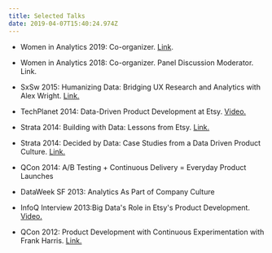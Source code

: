 ```yaml
---
title: Selected Talks
date: 2019-04-07T15:40:24.974Z
---
```

* Women in Analytics 2019: Co-organizer. [Link](https://womeninanalytics2019.splashthat.com).
* Women in Analytics 2018: Co-organizer. Panel Discussion Moderator. Link.
* SxSw 2015: Humanizing Data: Bridging UX Research and Analytics with Alex Wright. [Link.](http://schedule.sxsw.com/2015/events/event_IAP33462)

* TechPlanet 2014: Data-Driven Product Development at Etsy. [Video.](https://www.youtube.com/watch?v=4Ov61a9IqBU)

* Strata 2014: Building with Data: Lessons from Etsy. [Link.](http://strataconf.com/stratany2014/public/schedule/detail/37266)

* Strata 2014: Decided by Data: Case Studies from a Data Driven Product Culture. [Link.](http://strataconf.com/stratany2014/public/schedule/detail/36482)

* QCon 2014: A/B Testing + Continuous Delivery = Everyday Product Launches
* DataWeek SF 2013: Analytics As Part of Company Culture
* InfoQ Interview 2013:Big Data's Role in Etsy's Product Development. [Video.](https://www.infoq.com/interviews/big-data-etsy-product-development)
* QCon 2012: Product Development with Continuous Experimentation with Frank Harris. [Link.](http://www.infoq.com/presentations/Etsy-Deployment)
